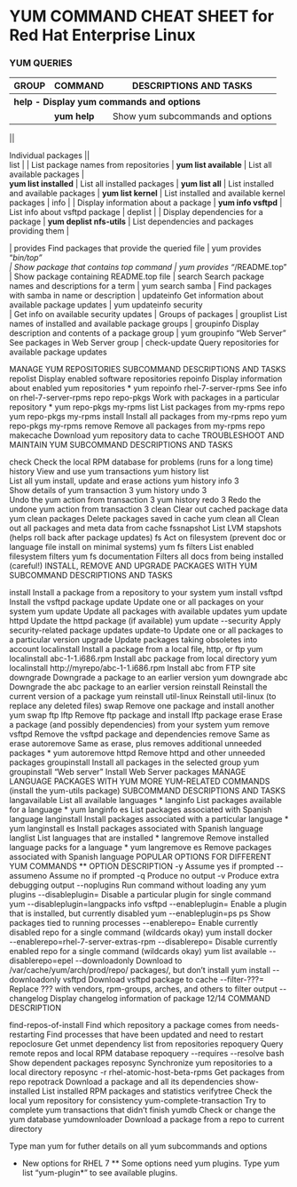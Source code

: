 # YUM COMMAND CHEAT SHEET for Red Hat Enterprise Linux  

### YUM QUERIES  

<table>
  <tr>
    <th>GROUP</th>
    <th>COMMAND</th>
    <th>DESCRIPTIONS AND TASKS</th>
  </tr>  
  <tr>
    <th colspan = 3; align = "left"> help - Display yum commands and options</tr>
  </tr>
  <tr>
    <td></td>
    <td><b>yum help</b></td>
    <td>Show yum subcommands and options</td>
  </tr>
</table>  

  ||
  
 Individual packages ||  
 list | | List package names from repositories |
  **yum list available** | List all available packages |   
  **yum list installed** | List all installed packages | 
  **yum list all** | List installed and available packages |
  **yum list kernel** | List installed and available kernel packages |
 info | | Display information about a package |
  **yum info vsftpd** |  List info about vsftpd package |
 deplist | |	Display dependencies for a package |
  **yum deplist nfs-utils** | List dependencies and packages providing them |


| provides	Find packages that provide the queried file
| yum provides “*bin/top”  
| Show package that contains top command
| yum provides “*/README.top”  
| Show package containing README.top file
| search	Search package names and descriptions for a term
| yum search samba 
| Find packages with samba in name or description
| updateinfo	Get information about available package updates
| yum updateinfo security  
| Get info on available security updates
| Groups of packages
| grouplist	List names of installed and available package groups
| groupinfo Display description and contents of a package group
| yum groupinfo “Web Server”  See packages in Web Server group
| check-update	Query repositories for available package updates


MANAGE YUM REPOSITORIES
SUBCOMMAND	DESCRIPTIONS AND TASKS
repolist	Display enabled software repositories
repoinfo Display information about enabled yum repositories *
yum repoinfo rhel-7-server-rpms See info on rhel-7-server-rpms repo
repo-pkgs	Work with packages in a particular repository *
yum repo-pkgs my-rpms list  List packages from my-rpms repo
yum repo-pkgs my-rpms install Install all packages from my-rpms repo
yum repo-pkgs my-rpms remove  Remove all packages from my-rpms repo
makecache Download yum repository data to cache
TROUBLESHOOT AND MAINTAIN YUM
SUBCOMMAND	DESCRIPTIONS AND TASKS
 
check Check the local RPM database for problems (runs for a long time)
history	View and use yum transactions
yum history list  
List all yum install, update and erase actions
yum history info 3  
Show details of yum transaction 3
yum history undo 3  
Undo the yum action from transaction 3
yum history redo 3 
Redo the undone yum action from transaction 3
clean Clear out cached package data
yum clean packages 
Delete packages saved in cache
yum clean all 
Clean out all packages and meta data from cache
fssnapshot	List LVM stapshots (helps roll back after package updates)
fs Act on filesystem (prevent doc or language file install on minimal systems)
yum fs filters 
List enabled filesystem filters
yum fs documentation 
Filters all docs from being installed (careful!)
INSTALL, REMOVE AND UPGRADE PACKAGES WITH YUM
SUBCOMMAND	DESCRIPTIONS AND TASKS
 
install Install a package from a repository to your system
yum install vsftpd 
Install the vsftpd package
update	Update one or all packages on your system
yum update 
Update all packages with available updates
yum update httpd 
Update the httpd package (if available)
yum update --security 
Apply security-related package updates
update-to Update one or all packages to a particular version
upgrade	Update packages taking obsoletes into account
localinstall	Install a package from a local file, http, or ftp
yum localinstall abc-1-1.i686.rpm Install abc package from local directory
yum localinstall http://myrepo/abc-1-1.i686.rpm Install abc from FTP site
downgrade	Downgrade a package to an earlier version
yum downgrade abc 
Downgrade the abc package to an earlier version
reinstall	Reinstall the current version of a package
yum reinstall util-linux 
Reinstall util-linux (to replace any deleted files)
swap	Remove one package and install another
yum swap ftp lftp 
Remove ftp package and install lftp package
erase	Erase a package (and possibly dependencies) from your system
yum remove vsftpd 
Remove the vsftpd package and dependencies
remove	Same as erase
autoremove 	Same as erase, plus removes additional unneeded packages *
yum autoremove httpd 
Remove httpd and other unneeded packages
groupinstall 	Install all packages in the selected group
yum groupinstall “Web server” Install Web Server packages
MANAGE LANGUAGE PACKAGES WITH YUM		MORE YUM-RELATED COMMANDS (install the yum-utils package)
	SUBCOMMAND	DESCRIPTIONS AND TASKS
langavailable List all available languages *
langinfo List packages available for a language *
yum langinfo es 
List packages associated with Spanish language
langinstall Install packages associated with a particular 
language *
yum langinstall es 
Install packages associated with Spanish language
langlist List languages that are installed *
langremove Remove installed language packs for a language *
yum langremove es 
Remove packages associated with Spanish language
POPULAR OPTIONS FOR DIFFERENT YUM COMMANDS **
OPTION	DESCRIPTION
-y	Assume yes if prompted
--assumeno 	Assume no if prompted
-q 	Produce no output
-v 	Produce extra debugging output
--noplugins 	Run command without loading any yum plugins
--disableplugin= Disable a particular plugin for single command
yum --disableplugin=langpacks info vsftpd
--enableplugin= Enable a plugin that is installed, but currently disabled
yum --enableplugin=ps ps 
Show packages tied to running processes
--enablerepo= Enable currently disabled repo for a single command (wildcards okay) yum install docker \
  --enablerepo=rhel-7-server-extras-rpm
--disablerepo= Disable currently enabled repo for a single command (wildcards okay)
yum list available --disablerepo=epel
--downloadonly Download to /var/cache/yum/arch/prod/repo/ packages/, but don’t install
yum install --downloadonly vsftpd Download vsftpd package to cache
--filter-???= Replace ??? with vendors, rpm-groups, arches, and others to filter output
--changelog Display changelog information of package
12/14
	COMMAND	DESCRIPTION
 
find-repos-of-install Find which repository a package comes from
needs-restarting	Find processes that have been updated and need to restart
repoclosure Get unmet dependency list from repositories
repoquery	Query remote repos and local RPM database
repoquery --requires --resolve bash 
Show dependent packages
reposync Synchronize yum repositories to a local directory
reposync -r rhel-atomic-host-beta-rpms Get packages from repo
repotrack	Download a package and all its dependencies
show-installed	List installed RPM packages and statistics
verifytree	Check the local yum repository for consistency
yum-complete-transaction	Try to complete yum transactions that didn’t finish
yumdb	Check or change the yum database
yumdownloader Download  a package from a repo to current directory
 
Type man yum for futher details on all yum subcommands and options
* 	New options for RHEL 7
** Some options need yum plugins. Type yum list “yum-plugin*” to see available plugins.

</table>
